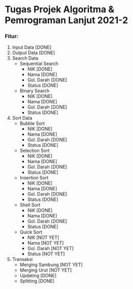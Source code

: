 # Tugas Projek Algoritma & Pemrograman Lanjut 2021-2

### Fitur:

1. Input Data [DONE]
2. Output Data [DONE]
3. Search Data
	 - Sequential Search
		 - NIK [DONE]
		 - Nama [DONE]
		 - Gol. Darah [DONE]	
		 - Status [DONE]
	 - Binary Search
		 - NIK [DONE]
		 - Nama [DONE]
		 - Gol. Darah [DONE]	
		 - Status [DONE]
 4. Sort Data
	 - Bubble Sort
		 - NIK [DONE]
		 - Nama [DONE]
		 - Gol. Darah [DONE]	
		 - Status [DONE]
	 - Selection Sort
		 - NIK [DONE]
		 - Nama [DONE]
		 - Gol. Darah [DONE]	
		 - Status [DONE]
	 - Insertion Sort
		 - NIK [DONE]
		 - Nama [DONE]
		 - Gol. Darah [DONE]	
		 - Status [DONE]
	 - Shell Sort
		 - NIK [DONE]
		 - Nama [DONE]
		 - Gol. Darah [DONE]	
		 - Status [DONE]
	 - Quick Sort
		 - NIK [NOT YET]
		 - Nama [NOT YET]
		 - Gol. Darah [NOT YET]	
		 - Status [NOT YET]
 5. Transaksi
	 - Merging Sambung [NOT YET]
	 - Merging Urut [NOT YET]
	 - Updating [DONE]
	 - Splitting [DONE]
